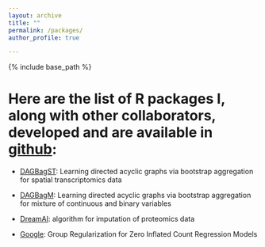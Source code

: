 ```yaml
---
layout: archive
title: ""
permalink: /packages/
author_profile: true

---
```


{% include base_path %}

Here are the list of R packages I, along with other collaborators, developed and are available in [github](https://github.com/Shrabanti87):
======

* [DAGBagST](https://github.com/Shrabanti87/DAGBagST): Learning directed acyclic graphs via bootstrap aggregation for spatial transcriptomics data

* [DAGBagM](https://github.com/jie108/dagbagM): Learning directed acyclic graphs via bootstrap aggregation for mixture of continuous and binary variables

* [DreamAI](https://github.com/Shrabanti87/DreamAI): algorithm for imputation of proteomics data

* [Google](https://github.com/Shrabanti87/Gooogle): Group Regularization for Zero Inflated Count Regression Models

